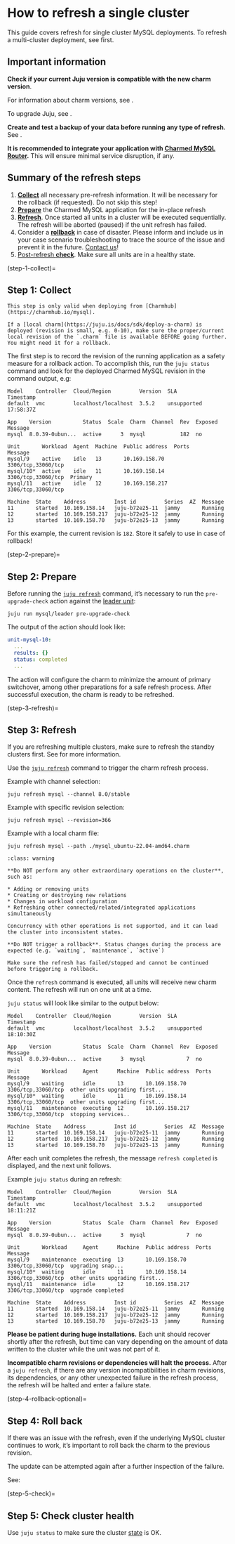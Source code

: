 # How to refresh a single cluster

This guide covers refresh for single cluster MySQL deployments. To refresh a multi-cluster deployment, see [](/how-to/refresh/multi-cluster/refresh-multi-cluster) first.

## Important information

**Check if your current Juju version is compatible with the new charm version**.

For information about charm versions, see [](/reference/releases).

To upgrade Juju, see [](/how-to/refresh/upgrade-juju).

**Create and test a backup of your data before running any type of refresh.** See [](/how-to/back-up-and-restore/create-a-backup).

**It is recommended to integrate your application with [Charmed MySQL Router](https://charmhub.io/mysql-router).** This will ensure minimal service disruption, if any.

## Summary of the refresh steps

1. [**Collect**](step-1-collect) all necessary pre-refresh information. It will be necessary for the rollback (if requested). Do not skip this step!
2. [**Prepare**](step-2-prepare) the Charmed MySQL application for the in-place refresh
3. [**Refresh**](step-3-refresh). Once started all units in a cluster will be executed sequentially. The refresh will be aborted (paused) if the unit refresh has failed.
4. Consider a [**rollback**](step-4-rollback-optional) in case of disaster. Please inform and include us in your case scenario troubleshooting to trace the source of the issue and prevent it in the future. [Contact us](/reference/contacts)!
5. [Post-refresh **check**](step-5-check). Make sure all units are in a healthy state.

(step-1-collect)=
## Step 1: Collect

```{note}
This step is only valid when deploying from [Charmhub](https://charmhub.io/mysql). 

If a [local charm](https://juju.is/docs/sdk/deploy-a-charm) is deployed (revision is small, e.g. 0-10), make sure the proper/current local revision of the `.charm` file is available BEFORE going further. You might need it for a rollback.
```

The first step is to record the revision of the running application as a safety measure for a rollback action. To accomplish this, run the `juju status` command and look for the deployed Charmed MySQL revision in the command output, e.g:

```shell
Model    Controller  Cloud/Region         Version  SLA          Timestamp
default  vmc         localhost/localhost  3.5.2    unsupported  17:58:37Z

App    Version          Status  Scale  Charm  Channel  Rev  Exposed  Message
mysql  8.0.39-0ubun...  active      3  mysql           182  no       

Unit       Workload  Agent  Machine  Public address  Ports               Message
mysql/9    active    idle   13       10.169.158.70   3306/tcp,33060/tcp  
mysql/10*  active    idle   11       10.169.158.14   3306/tcp,33060/tcp  Primary
mysql/11   active    idle   12       10.169.158.217  3306/tcp,33060/tcp  

Machine  State    Address         Inst id         Series  AZ  Message
11       started  10.169.158.14   juju-b72e25-11  jammy       Running
12       started  10.169.158.217  juju-b72e25-12  jammy       Running
13       started  10.169.158.70   juju-b72e25-13  jammy       Running
```

For this example, the current revision is `182`. Store it safely to use in case of rollback!

(step-2-prepare)=
## Step 2: Prepare

Before running the [`juju refresh`](https://juju.is/docs/juju/juju-refresh) command, it’s necessary to run the `pre-upgrade-check` action against the [leader unit](https://documentation.ubuntu.com/juju/latest/reference/unit/index.html#leader-unit):

```shell
juju run mysql/leader pre-upgrade-check
```

The output of the action should look like:

```yaml
unit-mysql-10:
  ...
  results: {}
  status: completed
  ...
```

The action will configure the charm to minimize the amount of primary switchover, among other preparations for a safe refresh process. After successful execution, the charm is ready to be refreshed.

(step-3-refresh)=
## Step 3: Refresh

If you are refreshing multiple clusters, make sure to refresh the standby clusters first. See [](/how-to/refresh/multi-cluster/refresh-multi-cluster) for more information.

Use the [`juju refresh`](https://juju.is/docs/juju/juju-refresh) command to trigger the charm refresh process. 

Example with channel selection:

```shell
juju refresh mysql --channel 8.0/stable
```

Example with specific revision selection:

```shell
juju refresh mysql --revision=366
```

Example with a local charm file:

```shell
juju refresh mysql --path ./mysql_ubuntu-22.04-amd64.charm
```

```{admonition} During an ongoing refresh
:class: warning

**Do NOT perform any other extraordinary operations on the cluster**, such as:

* Adding or removing units
* Creating or destroying new relations
* Changes in workload configuration
* Refreshing other connected/related/integrated applications simultaneously

Concurrency with other operations is not supported, and it can lead the cluster into inconsistent states.

**Do NOT trigger a rollback**. Status changes during the process are expected (e.g. `waiting`, `maintenance`, `active`) 

Make sure the refresh has failed/stopped and cannot be continued before triggering a rollback.
```

Once the `refresh` command is executed, all units will receive new charm content. The refresh will run on one unit at a time. 

`juju status` will look like similar to the output below:

```shell
Model    Controller  Cloud/Region         Version  SLA          Timestamp
default  vmc         localhost/localhost  3.5.2    unsupported  18:10:30Z

App    Version          Status  Scale  Charm  Channel  Rev  Exposed  Message
mysql  8.0.39-0ubun...  active      3  mysql             7  no       

Unit       Workload     Agent      Machine  Public address  Ports               Message
mysql/9    waiting      idle       13       10.169.158.70   3306/tcp,33060/tcp  other units upgrading first...
mysql/10*  waiting      idle       11       10.169.158.14   3306/tcp,33060/tcp  other units upgrading first...
mysql/11   maintenance  executing  12       10.169.158.217  3306/tcp,33060/tcp  stopping services..

Machine  State    Address         Inst id         Series  AZ  Message
11       started  10.169.158.14   juju-b72e25-11  jammy       Running
12       started  10.169.158.217  juju-b72e25-12  jammy       Running
13       started  10.169.158.70   juju-b72e25-13  jammy       Running
```

After each unit completes the refresh, the message `refresh completed` is displayed, and the next unit follows.

Example `juju status` during an refresh:

```shell
Model    Controller  Cloud/Region         Version  SLA          Timestamp
default  vmc         localhost/localhost  3.5.2    unsupported  18:11:21Z

App    Version          Status  Scale  Charm  Channel  Rev  Exposed  Message
mysql  8.0.39-0ubun...  active      3  mysql             7  no       

Unit       Workload     Agent      Machine  Public address  Ports               Message
mysql/9    maintenance  executing  13       10.169.158.70   3306/tcp,33060/tcp  upgrading snap...
mysql/10*  waiting      idle       11       10.169.158.14   3306/tcp,33060/tcp  other units upgrading first...
mysql/11   maintenance  idle       12       10.169.158.217  3306/tcp,33060/tcp  upgrade completed

Machine  State    Address         Inst id         Series  AZ  Message
11       started  10.169.158.14   juju-b72e25-11  jammy       Running
12       started  10.169.158.217  juju-b72e25-12  jammy       Running
13       started  10.169.158.70   juju-b72e25-13  jammy       Running
```

**Please be patient during huge installations.**
Each unit should recover shortly after the refresh, but time can vary depending on the amount of data written to the cluster while the unit was not part of it. 

**Incompatible charm revisions or dependencies will halt the process.**
After a `juju refresh`, if there are any version incompatibilities in charm revisions, its dependencies, or any other unexpected failure in the refresh process, the refresh will be halted and enter a failure state.

(step-4-rollback-optional)=
## Step 4: Roll back

If there was an issue with the refresh, even if the underlying MySQL cluster continues to work, it’s important to roll back the charm to the previous revision. 

The update can be attempted again after a further inspection of the failure. 

See: [](/how-to/refresh/single-cluster/roll-back-single-cluster) 

(step-5-check)=
## Step 5: Check cluster health

<!--TODO: Jira issue referenced below is no longer available. Is this referring to get-cluster-status? Should we recommend this check instead of juju status?

  Future improvements are [planned](https://warthogs.atlassian.net/browse/DPE-2621) to check the state of a cluster on a low level. 
-->

Use `juju status` to make sure the cluster [state](/reference/charm-statuses) is OK.


